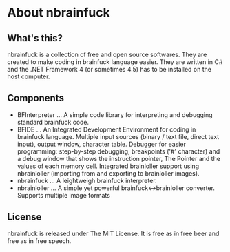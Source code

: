 About nbrainfuck
==========

What's this?
----------

nbrainfuck is a collection of free and open source softwares. They are created to make coding in brainfuck language easier. They are written in C# and the .NET Framework 4 (or sometimes 4.5) has to be installed on the host computer.

Components
----------
* BFInterpreter
... A simple code library for interpreting and debugging standard brainfuck code. 
* BFIDE
... An Integrated Development Environment for coding in brainfuck language. Multiple input sources (binary / text file, direct text input), output window, character table. Debugger for easier programming: step-by-step debugging, breakpoints ('#' character) and a debug window that shows the instruction pointer, The Pointer and the values of each memory cell. Integrated brainloller support using nbrainloller (importing from and exporting to brainloller images).
* nbrainfuck 
... A leightweigh brainfuck interpreter.
* nbrainloller 
... A simple yet powerful brainfuck<->brainloller converter. Supports multiple image formats

License
----------
nbrainfuck is released under The MIT License. It is free as in free beer and free as in free speech.
